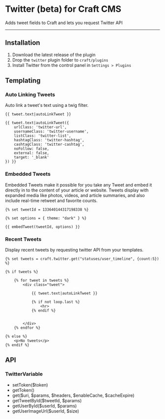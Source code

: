 # Twitter (beta) for Craft CMS

Adds tweet fields to Craft and lets you request Twitter API

-------------------------------------------

## Installation

1. Download the latest release of the plugin
2. Drop the `twitter` plugin folder to `craft/plugins`
3. Install Twitter from the control panel in `Settings > Plugins`


## Templating

### Auto Linking Tweets

Auto link a tweet's text using a twig filter.

    {{ tweet.text|autoLinkTweet }}

    {{ tweet.text|autoLinkTweet({
        urlClass: 'twitter-url',
        usernameClass: 'twitter-username',
        listClass: 'twitter-list',
        hashtagClass: 'twitter-hashtag',
        cashtagClass: 'twitter-cashtag',
        noFollow: false,
        external: false,
        target: '_blank'
    }) }}


### Embedded Tweets

Embedded Tweets make it possible for you take any Tweet and embed it directly in to the content of your article or website. Tweets display with expanded media like photos, videos, and article summaries, and also include real-time retweet and favorite counts.

    {% set tweetId = 133640144317198338 %}

    {% set options = { theme: "dark" } %}

    {{ embedTweet(tweetId, options) }}


### Recent Tweets

Display recent tweets by requesting twitter API from your templates.

    {% set tweets = craft.twitter.get("statuses/user_timeline", {count:5}) %}

    {% if tweets %}

        {% for tweet in tweets %}
            <div class="tweet">

                {{ tweet.text|autoLinkTweet }}

                {% if not loop.last %}
                    <hr>
                {% endif %}


            </div>
        {% endfor %}

    {% else %}
        <p>No tweets</p>
    {% endif %}

## API

### TwitterVariable

- setToken($token)
- getToken()
- get($uri, $params, $headers, $enableCache, $cacheExpire)
- getTweetById($tweetId, $params)
- getUserById($userId, $params)
- getUserImageUrl($userId, $size)